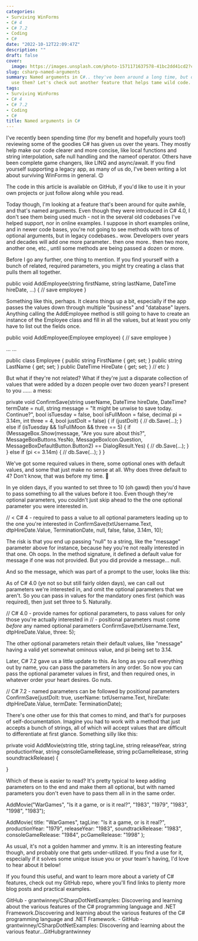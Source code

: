 ```yaml
---
categories:
- Surviving WinForms
- C# 4
- C# 7.2
- Coding
- C#
date: "2022-10-12T22:09:47Z"
description: ""
draft: false
cover:
  image: https://images.unsplash.com/photo-1571171637578-41bc2dd41cd2?crop=entropy&cs=tinysrgb&fit=max&fm=jpg&ixid=MnwxMTc3M3wwfDF8c2VhcmNofDd8fHByb2dyYW1taW5nfGVufDB8fHx8MTY2NTYwNjA0OA&ixlib=rb-1.2.1&q=80&w=2000
slug: csharp-named-arguments
summary: Named arguments in C#.. they've been around a long time, but does anyone
  use them? Let's check out another feature that helps tame wild code.
tags:
- Surviving WinForms
- C# 4
- C# 7.2
- Coding
- C#
title: Named arguments in C#
---
```



I've recently been spending time (for my benefit and hopefully yours too!) reviewing some of the goodies C# has given us over the years. They mostly help make our code clearer and more concise, like local functions and string interpolation, safe null handling and the nameof operator. Others have been complete game changers, like LINQ and async/await. If you find yourself supporting a legacy app, as many of us do, I've been writing a lot about surviving WinForms in general. 😉



The code in this article is available on GitHub, if you'd like to use it in your own projects or just follow along while you read.



Today though, I'm looking at a feature that's been around for quite awhile, and that's named arguments. Even though they were introduced in C# 4.0, I don't see them being used much - not in the several old codebases I've helped support, nor in online examples. I suppose in short examples online, and in newer code bases, you're not going to see methods with tons of optional arguments, but in legacy codebases.. wow. Developers over years and decades will add one more parameter.. then one more.. then two more, another one, etc., until some methods are being passed a dozen or more.

Before I go any further, one thing to mention. If you find yourself with a bunch of related, required parameters, you might try creating a class that pulls them all together.

public void AddEmployee(string firstName, string lastName, DateTime hireDate, ...)
{
    // save employee
}

Something like this, perhaps. It cleans things up a bit, especially if the app passes the values down through multiple "business" and "database" layers. Anything calling the AddEmployee method is still going to have to create an instance of the Employee class and fill in all the values, but at least you only have to list out the fields once.

public void AddEmployee(Employee employee)
{
    // save employee
}

...
...

public class Employee
{
    public string FirstName { get; set; }
    public string LastName { get; set; }
    public DateTime HireDate { get; set; }
    // etc
}

But what if they're not related? What if they're just a disparate collection of values that were added by a dozen people over two dozen years? I present to you ...... a mess:

private void ConfirmSave(string userName, DateTime hireDate, DateTime? termDate = null,
    string message = "It might be unwise to save today. Continue?", bool isTuesday = false,
    bool isFullMoon = false, decimal pi = 3.14m, int three = 4, bool justDoIt = false)
{
    if (justDoIt)
    {
        // db.Save(...);
    }
    else if (isTuesday && !isFullMoon && three == 5)
    {
        if (MessageBox.Show(message, "Are you sure about this?",
            MessageBoxButtons.YesNo, MessageBoxIcon.Question, MessageBoxDefaultButton.Button2) == DialogResult.Yes)
        {
            // db.Save(...);
        }
    }
    else if (pi <= 3.14m)
    {
        // db.Save(...);
    }
}

We've got some required values in there, some optional ones with default values, and some that just make no sense at all. Why does three default to 4? Don't know, that was before my time. 🤔

In ye olden days, if you wanted to set three to 10 (oh gawd) then you'd have to pass something to all the values before it too. Even though they're optional parameters, you couldn't just skip ahead to the the one optional parameter you were interested in.

// < C# 4 - required to pass a value to all optional parameters leading up to the one you're interested in
ConfirmSave(txtUsername.Text, dtpHireDate.Value, TerminationDate, null, false, false, 3.14m, 10);

The risk is that you end up passing "null" to a string, like the "message" parameter above for instance, because hey you're not really interested in that one. Oh oops. In the method signature, it defined a default value for message if one was not provided. But you did provide a message... null.

And so the message, which was part of a prompt to the user, looks like this:

As of C# 4.0 (ye not so but still fairly olden days), we can call out parameters we're interested in, and omit the optional parameters that we aren't. So you can pass in values for the mandatory ones first (which was required), then just set three to 5. Naturally.

// C# 4.0 - provide names for optional parameters, to pass values for only those you're actually interested in
//        - positional parameters must come *before* any named optional parameters
ConfirmSave(txtUsername.Text, dtpHireDate.Value, three: 5);

The other optional parameters retain their default values, like "message" having a valid yet somewhat ominous value, and pi being set to 3.14.

Later, C# 7.2 gave us a little update to this. As long as you call everything out by name, you can pass the parameters in any order. So now you can pass the optional parameter values in first, and then required ones, in whatever order your heart desires. Go nuts.

// C# 7.2 - named parameters can be followed by positional parameters
ConfirmSave(justDoIt: true, userName: txtUsername.Text, hireDate: dtpHireDate.Value, termDate: TerminationDate);

There's one other use for this that comes to mind, and that's for purposes of self-documentation. Imagine you had to work with a method that just accepts a bunch of strings, all of which will accept values that are difficult to differentiate at first glance. Something silly like this:

private void AddMovie(string title, string tagLine, string releaseYear, string productionYear,
    string consoleGameRelease, string pcGameRelease, string soundtrackRelease)
{

}

Which of these is easier to read? It's pretty typical to keep adding parameters on to the end and make them all optional, but with named parameters you don't even have to pass them all in in the same order.

AddMovie("WarGames", "Is it a game, or is it real?", "1983", "1979", "1983", "1998", "1983");

AddMovie(
    title: "WarGames",
    tagLine: "Is it a game, or is it real?",
    productionYear: "1979",
    releaseYear: "1983",
    soundtrackRelease: "1983",
    consoleGameRelease: "1984",
    pcGameRelease: "1998"
);

As usual, it's not a golden hammer and ymmv. It is an interesting feature though, and probably one that gets under-utilized. If you find a use for it, especially if it solves some unique issue you or your team's having, I'd love to hear about it below!

If you found this useful, and want to learn more about a variety of C# features, check out my GitHub repo, where you'll find links to plenty more blog posts and practical examples.

GitHub - grantwinney/CSharpDotNetExamples: Discovering and learning about the various features of the C# programming language and .NET Framework.Discovering and learning about the various features of the C# programming language and .NET Framework. - GitHub - grantwinney/CSharpDotNetExamples: Discovering and learning about the various featur…GitHubgrantwinney
